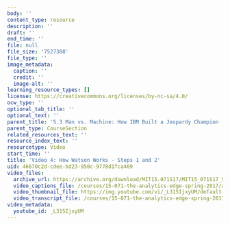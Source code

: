 ```yaml
---
body: ''
content_type: resource
description: ''
draft: ''
end_time: ''
file: null
file_size: '7527388'
file_type: ''
image_metadata:
  caption: ''
  credit: ''
  image-alt: ''
learning_resource_types: []
license: https://creativecommons.org/licenses/by-nc-sa/4.0/
ocw_type: ''
optional_tab_title: ''
optional_text: ''
parent_title: '5.3 Man vs. Machine: How IBM Built a Jeopardy Champion '
parent_type: CourseSection
related_resources_text: ''
resource_index_text: ''
resourcetype: Video
start_time: ''
title: 'Video 4: How Watson Works - Steps 1 and 2'
uid: 46670c2d-cdee-bd23-950c-9778d1fca469
video_files:
  archive_url: https://archive.org/download/MIT15.071S17/MIT15_071S17_Session_5.3.07_300k.mp4
  video_captions_file: /courses/15-071-the-analytics-edge-spring-2017/a15694e38fa7512aa8c5e9dc13d6f5ed_L315IjxyUM.vtt
  video_thumbnail_file: https://img.youtube.com/vi/_L315IjxyUM/default.jpg
  video_transcript_file: /courses/15-071-the-analytics-edge-spring-2017/fba200b5ca0b0dc8092257340c0a1f29_L315IjxyUM.pdf
video_metadata:
  youtube_id: _L315IjxyUM
---
```

